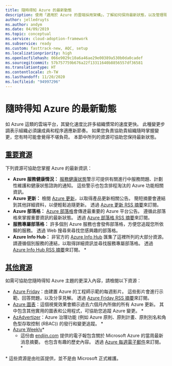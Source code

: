 ```yaml
---
title: 隨時得知 Azure 的最新動態
description: 使用「適用於 Azure 的雲端採用架構」，了解如何保持最新狀態，以及管理現今雲端節奏的變更。
author: jelledruyts
ms.author: andym
ms.date: 04/09/2019
ms.topic: conceptual
ms.service: cloud-adoption-framework
ms.subservice: ready
ms.custom: fasttrack-new, AQC, setup
ms.localizationpriority: high
ms.openlocfilehash: 066e9029c10a6a46ae29e00389a530b0da0cadef
ms.sourcegitcommit: 57b757759b676a22f13311640b8856557df36581
ms.translationtype: HT
ms.contentlocale: zh-TW
ms.lasthandoff: 11/20/2020
ms.locfileid: "94997296"
---
```

<!-- docutune:casing AzAdvertizer "Azure Info Hub" "Azure Charts" "Azure Weekly" -->
<!-- cSpell:ignore endjin AzAdvertizer -->

# <a name="stay-current-with-azure"></a>隨時得知 Azure 的最新動態

如 Azure 這類的雲端平台，其變化速度比許多組織慣常的速度更快。 此種變更步調表示組織必須讓成員和程序適應新節奏。 如果您負責協助貴組織隨時掌握變更，您有時可能會覺得不堪負荷。 本節中所列的資源可協助您保持最新狀態。

## <a name="top-resources"></a>[重要資源](#tab/TopResources)

下列資源可協助您掌握 Azure 的最新資訊：

- **Azure 服務健康情況：** [服務健康狀態](/azure/service-health/service-health-overview)警示可提供有關進行中服務問題、計劃性維護和健康狀態諮詢的通知。 這些警示也包含排程淘汰的 Azure 功能相關資訊。
- **Azure 更新：** 檢閱 [Azure 更新](https://azure.microsoft.com/updates)，以取得產品更新相關公告。 簡短摘要會連結到其他詳細資料，以便輕鬆追隨更新。 透過 [Azure 更新 RSS 摘要](https://azurecomcdn.azureedge.net/updates/feed)來訂閱。
- **Azure 部落格：** [Azure 部落格](https://azure.microsoft.com/blog)會傳達最重要的 Azure 平台公告。 遵循此部落格來掌握重要資訊的最新狀態。 透過 [Azure 部落格 RSS 摘要](https://azurecomcdn.azureedge.net/blog/feed)來訂閱。
- **服務專屬部落格：** 許多個別 Azure 服務也會發佈部落格，方便您追蹤您所依賴的服務。 透過 Web 搜尋來尋找您感興趣的部落格。
- **Azure Info Hub：** 非官方的 [Azure Info Hub](https://azureinfohub.azurewebsites.net) 匯集了這裡所列的大部分資源。 請遵循個別服務的連結，以取得詳細資訊並尋找服務專屬部落格。 透過 [Azure Info Hub RSS 摘要](https://azureinfohub.azurewebsites.net/Feed?serviceTitle=Azure)來訂閱。 \*

## <a name="additional-resources"></a>[其他資源](#tab/AdditionalResources)

如需可協助您隨時得知 Azure 主題的更深入內容，請檢閱以下資源：

- [Azure Friday](https://channel9.msdn.com/shows/Azure-Friday)：由建置 Azure 的工程師示範的每週影片。 這些影片會進行示範、回答問題，以及分享見解。 透過 [Azure Friday RSS 摘要](https://channel9.msdn.com/Shows/Azure-Friday/feed)來訂閱。
- [Azure 圖表](https://azurecharts.com)：這個視覺效果會顯示過去六個月內所做的所有 Azure 更新。 其中包含其他實用的圖表和公用程式，可協助您追蹤 Azure 變更。 \*
- [AzAdvertizer](https://www.azadvertizer.net)：Azure 治理功能 (例如 Azure 原則、原則計畫、原則別名和角色型存取控制 (RBAC)) 的發行和變更追蹤。 \*
- [Azure Weekly](https://azureweekly.info)*
  - 這份由 [endjin.com](https://endjin.com) 提供的電子報包含關於 Microsoft Azure 的當周最新消息摘要。 也包含有趣的歷史內容。 透過 [Azure 每週電子郵件](https://azureweekly.info)來訂閱。 \*

\* 這些資源是由社區提供，並不是由 Microsoft 正式維護。

